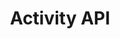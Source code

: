 ---
layout: swaggerCoveo
title: Activity API
data: activity_api
sidebar: apiexplorer_sidebar
permalink: ccv2/apiexplorer/activity_api.html
folder: ccv2/apiexplorer
---